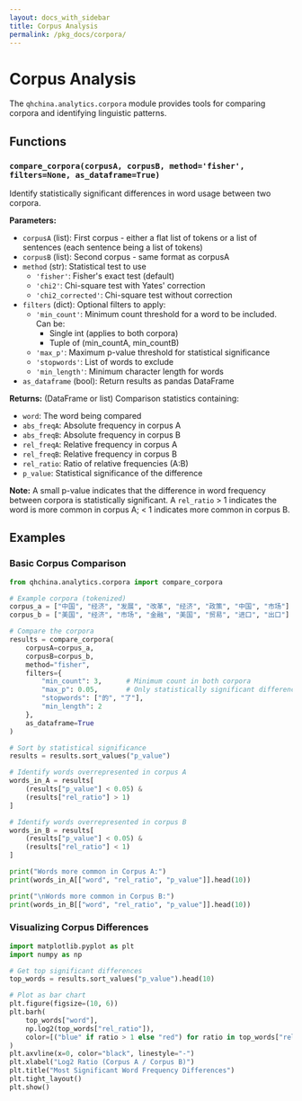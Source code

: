 ```yaml
---
layout: docs_with_sidebar
title: Corpus Analysis
permalink: /pkg_docs/corpora/
---
```


# Corpus Analysis

The `qhchina.analytics.corpora` module provides tools for comparing corpora and identifying linguistic patterns.

## Functions

### `compare_corpora(corpusA, corpusB, method='fisher', filters=None, as_dataframe=True)`

Identify statistically significant differences in word usage between two corpora.

**Parameters:**
- `corpusA` (list): First corpus - either a flat list of tokens or a list of sentences (each sentence being a list of tokens)
- `corpusB` (list): Second corpus - same format as corpusA
- `method` (str): Statistical test to use
  - `'fisher'`: Fisher's exact test (default)
  - `'chi2'`: Chi-square test with Yates' correction
  - `'chi2_corrected'`: Chi-square test without correction
- `filters` (dict): Optional filters to apply:
  - `'min_count'`: Minimum count threshold for a word to be included. Can be:
    - Single int (applies to both corpora)
    - Tuple of (min_countA, min_countB)
  - `'max_p'`: Maximum p-value threshold for statistical significance
  - `'stopwords'`: List of words to exclude
  - `'min_length'`: Minimum character length for words
- `as_dataframe` (bool): Return results as pandas DataFrame

**Returns:** (DataFrame or list) Comparison statistics containing:
- `word`: The word being compared
- `abs_freqA`: Absolute frequency in corpus A
- `abs_freqB`: Absolute frequency in corpus B
- `rel_freqA`: Relative frequency in corpus A
- `rel_freqB`: Relative frequency in corpus B
- `rel_ratio`: Ratio of relative frequencies (A:B)
- `p_value`: Statistical significance of the difference

**Note:** A small p-value indicates that the difference in word frequency between corpora is statistically significant. A `rel_ratio` > 1 indicates the word is more common in corpus A; < 1 indicates more common in corpus B.

## Examples

### Basic Corpus Comparison

```python
from qhchina.analytics.corpora import compare_corpora

# Example corpora (tokenized)
corpus_a = ["中国", "经济", "发展", "改革", "经济", "政策", "中国", "市场"]
corpus_b = ["美国", "经济", "市场", "金融", "美国", "贸易", "进口", "出口"]

# Compare the corpora
results = compare_corpora(
    corpusA=corpus_a,
    corpusB=corpus_b,
    method="fisher",
    filters={
        "min_count": 3,      # Minimum count in both corpora
        "max_p": 0.05,       # Only statistically significant differences
        "stopwords": ["的", "了"],
        "min_length": 2
    },
    as_dataframe=True
)

# Sort by statistical significance
results = results.sort_values("p_value")

# Identify words overrepresented in corpus A
words_in_A = results[
    (results["p_value"] < 0.05) & 
    (results["rel_ratio"] > 1)
]

# Identify words overrepresented in corpus B
words_in_B = results[
    (results["p_value"] < 0.05) & 
    (results["rel_ratio"] < 1)
]

print("Words more common in Corpus A:")
print(words_in_A[["word", "rel_ratio", "p_value"]].head(10))

print("\nWords more common in Corpus B:")
print(words_in_B[["word", "rel_ratio", "p_value"]].head(10))
```

### Visualizing Corpus Differences

```python
import matplotlib.pyplot as plt
import numpy as np

# Get top significant differences
top_words = results.sort_values("p_value").head(10)

# Plot as bar chart
plt.figure(figsize=(10, 6))
plt.barh(
    top_words["word"],
    np.log2(top_words["rel_ratio"]),
    color=[("blue" if ratio > 1 else "red") for ratio in top_words["rel_ratio"]]
)
plt.axvline(x=0, color="black", linestyle="-")
plt.xlabel("Log2 Ratio (Corpus A / Corpus B)")
plt.title("Most Significant Word Frequency Differences")
plt.tight_layout()
plt.show()
```
